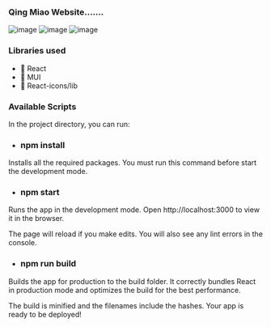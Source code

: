 ### Qing Miao Website.......
![image](https://user-images.githubusercontent.com/78581470/152643226-d630858c-a34b-44e6-a4a4-1468389fc437.png)
![image](https://user-images.githubusercontent.com/78581470/152643239-59d91333-ab5b-4ef1-bfd2-bb79b785edbe.png)
![image](https://user-images.githubusercontent.com/78581470/152643257-db4e61fe-0bcf-4ce0-bcdc-53d879190cc7.png)


### Libraries used
- 🔭 React
- 🔭 MUI
- 🔭 React-icons/lib

### Available Scripts
In the project directory, you can run:

- ### npm install
Installs all the required packages. You must run this command before start the development mode.

- ### npm start
Runs the app in the development mode.
Open http://localhost:3000 to view it in the browser.

The page will reload if you make edits.
You will also see any lint errors in the console.

- ### npm run build
Builds the app for production to the build folder.
It correctly bundles React in production mode and optimizes the build for the best performance.

The build is minified and the filenames include the hashes.
Your app is ready to be deployed!
